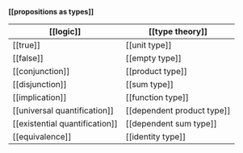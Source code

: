 
**[[propositions as types]]**

 [[logic]]                      |   [[type theory]]
--------------------------------|------------------------------
 [[true]]                       |   [[unit type]]
 [[false]]                      |   [[empty type]]
 [[conjunction]]                |   [[product type]]
 [[disjunction]]                |   [[sum type]]
 [[implication]]                |   [[function type]]
 [[universal quantification]]   |   [[dependent product type]]      
 [[existential quantification]] |   [[dependent sum type]]
 [[equivalence]]                |   [[identity type]]
